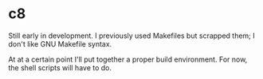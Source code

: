 # c8

Still early in development. I previously used Makefiles but scrapped them; I don't like GNU Makefile syntax. 

At at a certain point I'll put together a proper build environment. For now, the shell scripts will have to do.
